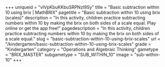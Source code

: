 +++
uniqueid = "vIVpKbuKKbuSRPNzl9Sy"
title = "Basic subtraction within 10 using brix | MathBRIX"
pagetitle = "Basic subtraction within 10 using brix (scales)"
description = "In this activity, children practice subtracting numbers within 10 by making the brix on both sides of a scale equal. Play online or get the app free!"
pagedescription = "In this activity, children practice subtracting numbers within 10 by making the brix on both sides of a scale equal."
slug = "basic-subtraction-within-10-using-brix-scales"
url = "/kindergarten/basic-subtraction-within-10-using-brix-scales"
grade = "Kindergarten"
category = "Operations and Algebraic Thinking"
gametype = "BRIX_MASTER"
subgametype = "SUB_WITHIN_10"
image = "sub-within-10"
+++